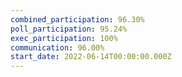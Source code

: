 ```yaml
---
combined_participation: 96.30%
poll_participation: 95.24%
exec_participation: 100%
communication: 96.00%
start_date: 2022-06-14T00:00:00.000Z
---
```

